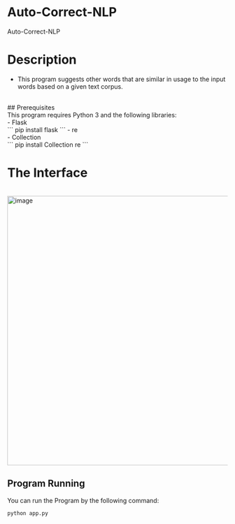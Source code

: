 # Auto-Correct-NLP 

Auto-Correct-NLP 
<h1> Description </h1>
<ul>
  <li>This program suggests other words that are similar in usage to the input words based on a given text corpus. </li>
</ul> <br>
## Prerequisites    
<br>This program requires Python 3 and the following libraries: <br>
- Flask <br>
```
   pip install flask
```
- re <br>
- Collection <br>
```
   pip install Collection re
```
<h1>The Interface</h1><br>
<img width="617" alt="image" src="https://user-images.githubusercontent.com/108173949/229646802-ee15fbea-4e9e-4f2d-8272-4033076f4015.png">

## Program Running
You can run the Program by the following command: <br>
```
python app.py
```





